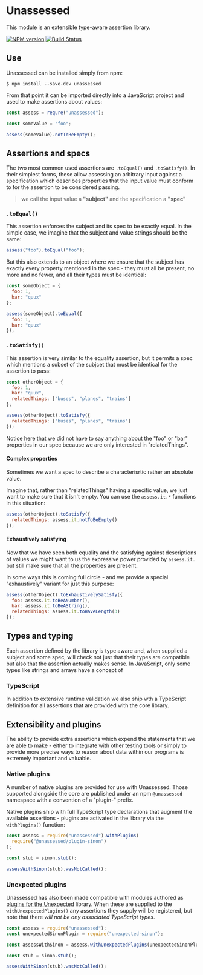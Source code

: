 # Unassessed

This module is an extensible type-aware assertion library.

[![NPM version](https://img.shields.io/npm/v/unassessed.svg)](https://www.npmjs.com/package/unassessed)
[![Build Status](https://img.shields.io/travis/alexjeffburke/unassessed/master.svg)](https://travis-ci.org/alexjeffburke/unassessed)

## Use

Unassessed can be installed simply from npm:

```
$ npm install --save-dev unassessed
```

From that point it can be imported directly into a JavaScript
project and used to make assertions about values:

```js
const assess = requre("unassessed");

const someValue = "foo";

assess(someValue).notToBeEmpty();
```

## Assertions and specs

The two most common used assertions are `.toEqual()` and `.toSatisfy()`.
In their simplest forms, these allow assessing an arbitrary input against
a specification which describes properties that the input value must conform
to for the assertion to be considered passing.

> we call the input value a **"subject"** and the specification a **"spec"**

### `.toEqual()`

This assertion enforces the subject and its spec to be exactly equal. In the
simple case, we imagine that the subject and value strings should be the same:

```js
assess("foo").toEqual("foo");
```

But this also extends to an object where we ensure that the subject has exactly
every property mentioned in the spec - they must all be present, no more and no
fewer, and all their types must be identical:

```js
const someObject = {
  foo: 1,
  bar: "quux"
};

assess(someObject).toEqual({
  foo: 1,
  bar: "quux"
});
```

### `.toSatisfy()`

This assertion is very similar to the equality assertion, but it permits a
spec which mentions a subset of the subjcet that must be identical for the
assertion to pass:

```js
const otherObject = {
  foo: 1,
  bar: "quux",
  relatedThings: ["buses", "planes", "trains"]
};

assess(otherObject).toSatisfy({
  relatedThings: ["buses", "planes", "trains"]
});
```

Notice here that we did not have to say anything about the "foo" or "bar"
properties in our spec because we are only interested in "relatedThings".

#### Complex properties

Sometimes we want a spec to describe a characterisrtic rather an absolute value.

Imagine that, rather than "relatedThings" having a specific value, we just want to make
sure that it isn't empty. You can use the `assess.it.*` functions in this situation:

```js
assess(otherObject).toSatisfy({
  relatedThings: assess.it.notToBeEmpty()
});
```

#### Exhaustively satisfying

Now that we have seen both equality and the satisfying against descriptions of values
we might want to us the expressive power provided by `assess.it.` but still make sure
that all the properties are present.

In some ways this is coming full circle - and we provide a special "exhaustively"
variant for just this purpose:

```js
assess(otherObject).toExhaustivelySatisfy({
  foo: assess.it.toBeANumber(),
  bar: assess.it.toBeAString(),
  relatedThings: assess.it.toHaveLength(3)
});
```

## Types and typing

Each assertion defined by the library is type aware and, when supplied a
subject and some spec, will check not just that their types are compatible
but also that the assertion actually makes sense. In JavaScript, only some
types like strings and arrays have a concept of

### TypeScript

In addition to extensive runtime validation we also ship wth a TypeScript
definition for all assertions that are provided with the core library.

## Extensibility and plugins

The ability to provide extra assertions which expend the statements
that we are able to make - either to integrate with other testing tools
or simply to provide more precise ways to reason about data within our
programs is extremely important and valuable.

### Native plugins

A number of native plugins are provided for use with Unassessed.
Those supported alongside the core are published under an npm
`@unassessed` namespace with a convention of a "plugin-" prefix.

Native plugins ship with full TypeScript type declarations that
augment the available assertions - plugins are activated in the
library via the `withPlugins()` function:

```js
const assess = require("unassessed").withPlugins(
  require("@unassessed/plugin-sinon")
);

const stub = sinon.stub();

assessWithSinon(stub).wasNotCalled();
```

### Unexpected plugins

Unassessed has also been made compatible with modules authored as
[plugins for the Unexpected](http://unexpected.js.org/plugins/)
library. When these are supplied to the `withUnexpectedPlugins()`
any assertions they supply will be registered, but note that there
_will not be any associated TypeScript types_.

```js
const assess = require("unassessed");
const unexpectedSinonPlugin = require("unexpected-sinon");

const assessWithSinon = assess.withUnexpectedPlugins(unexpectedSinonPlugin);

const stub = sinon.stub();

assessWithSinon(stub).wasNotCalled();
```
